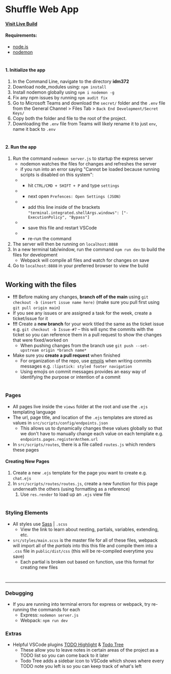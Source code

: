 # Shuffle Web App

#### [Visit Live Build](https://shuffle-web-app.herokuapp.com)

#### Requirements:

-   [node.js](https://nodejs.org/en/)
-   [nodemon](https://nodemon.io/)

#

#### 1. Initialize the app

1. In the Command Line, navigate to the directory **idm372**
2. Download node_modules using: `npm install`
3. Install nodemon globally using `npm i nodemon -g`
4. Fix any npm issues by running `npm audit fix`
5. Go to Microsoft Teams and download the `secret/` folder and the `.env` file from
   the General Channel > Files Tab > `Back End Development/Secret Keys/`
6. Copy both the folder and file to the root of the project.
7. Downloading the `.env` file from Teams will likely rename it to just `env`, name it back to `.env`

#

#### 2. Run the app

1. Run the command `nodemon server.js` to startup the express server
    - nodemon watches the files for changes and refreshes the server
    - if you run into an error saying "Cannot be loaded because running scripts is disabled on this system":
    -   - hit `CTRL/CMD + SHIFT + P` and type `settings`
    -   - next open `Prefences: Open Settings (JSON)`
    -   - add this line inside of the brackets `"terminal.integrated.shellArgs.windows": ["-ExecutionPolicy", "Bypass"]`
    -   - save this file and restart VSCode
    -   - re-run the command
2. The server will then be running on `localhost:8888`
3. In a new terminal tab/window, run the command `npm run dev` to build the files for development
    - Webpack will compile all files and watch for changes on save
4. Go to `localhost:8888` in your preferred browser to view the build

#

## Working with the files

-   **!!!** Before making any changes, **branch off of the main** using `git checkout -b (insert issue name here)` (make sure you pull first using `git pull origin main`)
-   If you see any issues or are assigned a task for the week, create a ticket/issue for it
-   **!!!** Create a **new branch** for your work titled the same as the ticket issue e.g. `git checkout -b Issue-#7` – this will sync the commits with the ticket so you can reference them in a pull request to show the changes that were fixed/worked on
    -   When pushing changes from the branch use `git push --set-upstream origin *branch name*`
-   Make sure you **create a pull request** when finished
    -   For organization of the repo, use [emojis](https://gitmoji.dev/) when writing commits messages e.g. `:lipstick: styled footer navigation`
    -   Using emojis on commit messages provides an easy way of identifying the purpose or intention of a commit

#

### Pages

-   All pages live inside the `views` folder at the root and use the `.ejs` templating language
-   The url, page title, and location of the `.ejs` templates are stored as values in `src/scripts/config/endpoints.json`
    -   This allows us to dynamically changes these values globally so that we don't have to manually change each value on each template e.g. `endpoints.pages.registerAnthem.url`
-   In `src/scripts/routes`, there is a file called `routes.js` which renders these pages

#### Creating New Pages

1. Create a new `.ejs` template for the page you want to create e.g. `chat.ejs`
2. In `src/scripts/routes/routes.js`, create a new function for this page underneath the others (using formatting as a reference)
    1. Use `res.render` to load up an `.ejs` view file

#

### Styling Elements

-   All styles use [Sass](https://sass-lang.com/guide) | `.scss`
    -   View the link to learn about nesting, partials, variables, extending, etc.
-   `src/styles/main.scss` is the master file for all of these files, webpack will import all of the _partials_ into this this file and compile them into a `.css` file in `public/dist/css` (this will be re-compiled everytime you save)
    -   Each partial is broken out based on function, use this format for creating new files

#

---

### Debugging

-   If you are running into terminal errors for express or webpack, try re-running the commands for each
    -   Express: `nodemon server.js`
    -   Webpack: `npm run dev`

### Extras

-   Helpful VSCode plugins [TODO Highlight](https://marketplace.visualstudio.com/items?itemName=wayou.vscode-todo-highlight) & [Todo Tree](https://marketplace.visualstudio.com/items?itemName=Gruntfuggly.todo-tree)
    -   These allow you to leave notes in certain areas of the project as a TODO list so you can come back to it later
    -   Todo Tree adds a sidebar icon to VSCode which shows where every TODO note you left is so you can keep track of what's left
